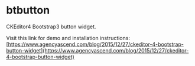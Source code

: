 # btbutton
CKEditor4 Bootstrap3 button widget.

Visit this link for demo and installation instructions: [https://www.agencyascend.com/blog/2015/12/27/ckeditor-4-bootstrap-button-widget](https://www.agencyascend.com/blog/2015/12/27/ckeditor-4-bootstrap-button-widget)